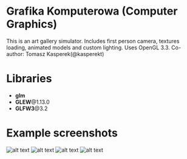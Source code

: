 # Grafika Komputerowa (Computer Graphics)

This is an art gallery simulator. Includes first person camera, textures loading, animated models and custom lighting. Uses OpenGL 3.3. Co-author: Tomasz Kasperek(@kasperekt)

# Libraries
- **glm**
- **GLEW**@1.13.0
- **GLFW3**@3.2

# Example screenshots
![alt text](http://i.imgur.com/X48761I.png?2 "")
![alt text](http://i.imgur.com/U8cL7BC.png "")
![alt text](http://i.imgur.com/7MAOkOi.png "")
![alt text](http://i.imgur.com/binwmQI.png?1 "")
